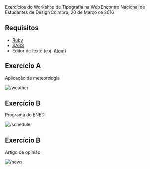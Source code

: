 Exercícios do Workshop de Tipografia na Web
Encontro Nacional de Estudantes de Design
Coimbra, 20 de Março de 2016

## Requisitos
* [Ruby](http://rubyinstaller.org/)
* [SASS](http://sass-lang.com/install)
* Editor de texto (e.g. [Atom](https://atom.io/))

## Exercício A
Aplicação de meteorologia

![/weather](https://dl.dropboxusercontent.com/s/47i7bxe1eahpmjq/Screenshot%202016-03-20%2014.04.36.png "/weather")

## Exercício B
Programa do ENED

![/schedule](https://dl.dropboxusercontent.com/s/toj9j0hnb0aiash/Screenshot%202016-03-20%2014.05.44.png?dl=0 "/schedule")

## Exercício B
Artigo de opinião

![/news](https://dl.dropboxusercontent.com/s/5btzpw293hxzvru/Screenshot%202016-03-20%2016.40.06.png?dl=0 "/news")
